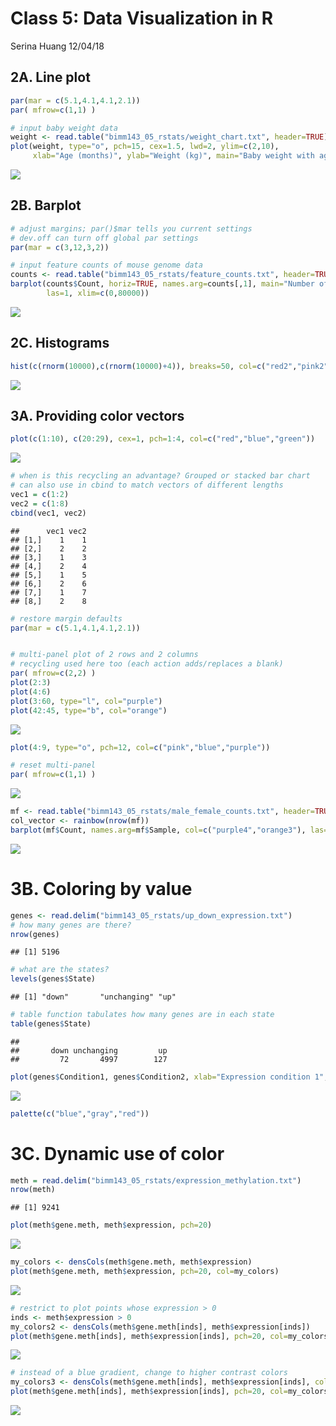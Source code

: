 Class 5: Data Visualization in R
================
Serina Huang
12/04/18

2A. Line plot
-------------

``` r
par(mar = c(5.1,4.1,4.1,2.1))
par( mfrow=c(1,1) )

# input baby weight data
weight <- read.table("bimm143_05_rstats/weight_chart.txt", header=TRUE)
plot(weight, type="o", pch=15, cex=1.5, lwd=2, ylim=c(2,10),
     xlab="Age (months)", ylab="Weight (kg)", main="Baby weight with age")
```

![](class05_files/figure-markdown_github/unnamed-chunk-1-1.png)

2B. Barplot
-----------

``` r
# adjust margins; par()$mar tells you current settings
# dev.off can turn off global par settings
par(mar = c(3,12,3,2))

# input feature counts of mouse genome data
counts <- read.table("bimm143_05_rstats/feature_counts.txt", header=TRUE, sep="\t")
barplot(counts$Count, horiz=TRUE, names.arg=counts[,1], main="Number of features in the mouse GRCm38 genome",
        las=1, xlim=c(0,80000))
```

![](class05_files/figure-markdown_github/unnamed-chunk-2-1.png)

2C. Histograms
--------------

``` r
hist(c(rnorm(10000),c(rnorm(10000)+4)), breaks=50, col=c("red2","pink2","white"), main="Histogram")
```

![](class05_files/figure-markdown_github/unnamed-chunk-3-1.png)

3A. Providing color vectors
---------------------------

``` r
plot(c(1:10), c(20:29), cex=1, pch=1:4, col=c("red","blue","green"))
```

![](class05_files/figure-markdown_github/unnamed-chunk-4-1.png)

``` r
# when is this recycling an advantage? Grouped or stacked bar chart
# can also use in cbind to match vectors of different lengths
vec1 = c(1:2)
vec2 = c(1:8)
cbind(vec1, vec2)
```

    ##      vec1 vec2
    ## [1,]    1    1
    ## [2,]    2    2
    ## [3,]    1    3
    ## [4,]    2    4
    ## [5,]    1    5
    ## [6,]    2    6
    ## [7,]    1    7
    ## [8,]    2    8

``` r
# restore margin defaults
par(mar = c(5.1,4.1,4.1,2.1))


# multi-panel plot of 2 rows and 2 columns
# recycling used here too (each action adds/replaces a blank)
par( mfrow=c(2,2) )
plot(2:3)
plot(4:6)
plot(3:60, type="l", col="purple")
plot(42:45, type="b", col="orange")
```

![](class05_files/figure-markdown_github/unnamed-chunk-4-2.png)

``` r
plot(4:9, type="o", pch=12, col=c("pink","blue","purple"))

# reset multi-panel
par( mfrow=c(1,1) )
```

![](class05_files/figure-markdown_github/unnamed-chunk-4-3.png)

``` r
mf <- read.table("bimm143_05_rstats/male_female_counts.txt", header=TRUE, sep="\t")
col_vector <- rainbow(nrow(mf))
barplot(mf$Count, names.arg=mf$Sample, col=c("purple4","orange3"), las=3)
```

![](class05_files/figure-markdown_github/unnamed-chunk-4-4.png)

3B. Coloring by value
=====================

``` r
genes <- read.delim("bimm143_05_rstats/up_down_expression.txt")
# how many genes are there?
nrow(genes)
```

    ## [1] 5196

``` r
# what are the states?
levels(genes$State)
```

    ## [1] "down"       "unchanging" "up"

``` r
# table function tabulates how many genes are in each state
table(genes$State)
```

    ## 
    ##       down unchanging         up 
    ##         72       4997        127

``` r
plot(genes$Condition1, genes$Condition2, xlab="Expression condition 1", ylab="Expression condition 2", col=genes$State)
```

![](class05_files/figure-markdown_github/unnamed-chunk-5-1.png)

``` r
palette(c("blue","gray","red"))
```

3C. Dynamic use of color
========================

``` r
meth = read.delim("bimm143_05_rstats/expression_methylation.txt")
nrow(meth)
```

    ## [1] 9241

``` r
plot(meth$gene.meth, meth$expression, pch=20)
```

![](class05_files/figure-markdown_github/unnamed-chunk-6-1.png)

``` r
my_colors <- densCols(meth$gene.meth, meth$expression)
plot(meth$gene.meth, meth$expression, pch=20, col=my_colors)
```

![](class05_files/figure-markdown_github/unnamed-chunk-6-2.png)

``` r
# restrict to plot points whose expression > 0
inds <- meth$expression > 0
my_colors2 <- densCols(meth$gene.meth[inds], meth$expression[inds])
plot(meth$gene.meth[inds], meth$expression[inds], pch=20, col=my_colors2)
```

![](class05_files/figure-markdown_github/unnamed-chunk-6-3.png)

``` r
# instead of a blue gradient, change to higher contrast colors
my_colors3 <- densCols(meth$gene.meth[inds], meth$expression[inds], colramp=colorRampPalette(c("blue","green", "red", "yellow")))
plot(meth$gene.meth[inds], meth$expression[inds], pch=20, col=my_colors3)
```

![](class05_files/figure-markdown_github/unnamed-chunk-6-4.png)

